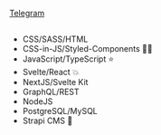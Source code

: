 [Telegram](https://t.me/acopalypse 'https://t.me/acopalypse')

## 
- CSS/SASS/HTML
- CSS-in-JS/Styled-Components 💅🏾
- JavaScript/TypeScript ⭐️  
- Svelte/React 💥
- NextJS/Svelte Kit
- GraphQL/REST
- NodeJS
- PostgreSQL/MySQL
- Strapi CMS 👀
 
